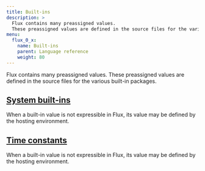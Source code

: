 ```yaml
---
title: Built-ins
description: >
  Flux contains many preassigned values.
  These preassigned values are defined in the source files for the various built-in packages.
menu:
  flux_0_x:
    name: Built-ins
    parent: Language reference
    weight: 80
---
```


Flux contains many preassigned values.
These preassigned values are defined in the source files for the various built-in packages.

## [System built-ins](/flux/v0.x/language/built-ins/system-built-ins)
When a built-in value is not expressible in Flux, its value may be defined by the hosting environment.

## [Time constants](/flux/v0.x/language/built-ins/time-constants)
When a built-in value is not expressible in Flux, its value may be defined by the hosting environment.
